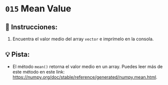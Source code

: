 # `015` Mean Value

## 📝 Instrucciones:

1. Encuentra el valor medio del array `vector` e imprímelo en la consola.

## 💡 Pista:

+ El método `mean()` retorna el valor medio en un array. Puedes leer más de este método en este link: https://numpy.org/doc/stable/reference/generated/numpy.mean.html.